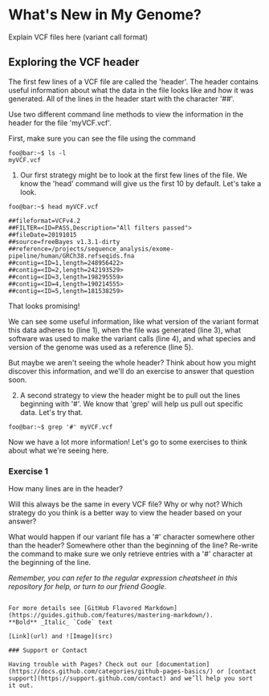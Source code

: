 # What's New in My Genome? 

Explain VCF files here (variant call format) 

## Exploring the VCF header 

The first few lines of a VCF file are called the 'header'. The header contains useful information about what the data in the file looks like and how it was generated. All of the lines in the header start with the character '##'. 

Use two different command line methods to view the information in the header for the file 'myVCF.vcf'. 

First, make sure you can see the file using the command 
```console
foo@bar:~$ ls -l 
myVCF.vcf 
```

1. Our first strategy might be to look at the first few lines of the file. We know the 'head' command will give us the first 10 by default. Let's take a look. 

```console
foo@bar:~$ head myVCF.vcf

##fileformat=VCFv4.2
##FILTER=<ID=PASS,Description="All filters passed">
##fileDate=20191015
##source=freeBayes v1.3.1-dirty
##reference=/projects/sequence_analysis/exome-pipeline/human/GRCh38.refseqids.fna
##contig=<ID=1,length=248956422>
##contig=<ID=2,length=242193529>
##contig=<ID=3,length=198295559>
##contig=<ID=4,length=190214555>
##contig=<ID=5,length=181538259>
```

That looks promising! 

We can see some useful information, like what version of the variant format this data adheres to (line 1), when the file was generated (line 3), what software was used to make the variant calls (line 4), and what species and version of the genome was used as a reference (line 5). 

But maybe we aren't seeing the whole header? Think about how you might discover this information, and we'll do an exercise to answer that question soon. 

2. A second strategy to view the header might be to pull out the lines beginning with '#'. We know that 'grep' will help us pull out specific data. Let's try that. 

```console
foo@bar:~$ grep '#' myVCF.vcf

```
Now we have a lot more information! Let's go to some exercises to think about what we're seeing here. 


### Exercise 1

How many lines are in the header? 

Will this always be the same in every VCF file? Why or why not? Which strategy do you think is a better way to view the header based on your answer? 

What would happen if our variant file has a '#' character somewhere other than the header? Somewhere other than the beginning of the line? Re-write the command to make sure we only retrieve entries with a '#' character at the beginning of the line. 

_Remember, you can refer to the regular expression cheatsheet in this repository for help, or turn to our friend Google._


```

For more details see [GitHub Flavored Markdown](https://guides.github.com/features/mastering-markdown/).
**Bold** _Italic_ `Code` text

[Link](url) and ![Image](src)

### Support or Contact

Having trouble with Pages? Check out our [documentation](https://docs.github.com/categories/github-pages-basics/) or [contact support](https://support.github.com/contact) and we’ll help you sort it out.
